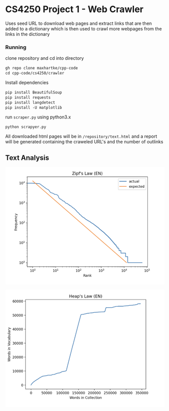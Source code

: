 # CS4250 Project 1 - Web Crawler

Uses seed URL to download web pages and extract links that are then added to a dictionary which is then used to crawl more webpages from the links in the dictionary

### Running

clone repository and cd into directory

    gh repo clone maxhartke/cpp-code
    cd cpp-code/cs4250/crawler

Install dependencies

    pip install BeautifulSoup
    pip install requests
    pip install langdetect
    pip install -U matplotlib

run `scraper.py` using python3.x

    python scrapyer.py

All downloaded html pages will be in `/repository/text.html` and a report will be generated containing the craweled URL's and the number of outlinks

## Text Analysis

![Zipf's Law](Zipfs-law.png)

![Heaps's Law](Heaps-law.png)
